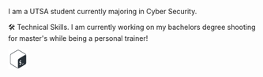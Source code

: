 I am a UTSA student currently majoring in Cyber Security.

:hammer_and_wrench: Technical Skills.
I am currently working on my bachelors degree shooting for master's while being a personal trainer! 
<div>
  <img src="https://github.com/devicons/devicon/blob/master/icons/bash/bash-plain.svg" title="Bash" alt="bash" width="40" height="40"/>&nbsp;
</div>

